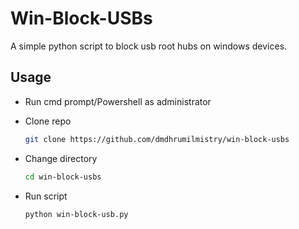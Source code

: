 # Win-Block-USBs

A simple python script to block usb root hubs on windows devices. 

## Usage

- Run cmd prompt/Powershell as administrator

- Clone repo

    ```bash
    git clone https://github.com/dmdhrumilmistry/win-block-usbs
    ```

- Change directory

    ```bash
    cd win-block-usbs
    ```

- Run script

    ```bash
    python win-block-usb.py
    ```

